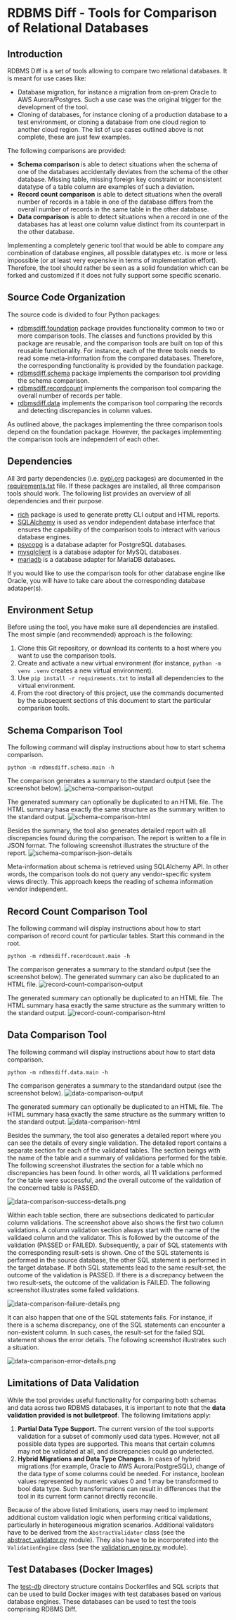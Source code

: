 # RDBMS Diff - Tools for Comparison of Relational Databases

## Introduction
RDBMS Diff is a set of tools allowing to compare two relational databases. It is meant for use cases like:
* Database migration, for instance a migration from on-prem Oracle to AWS Aurora/Postgres. Such a use case was the original trigger for the development of the tool.
* Cloning of databases, for instance cloning of a production database to a test environment, or cloning a database from one cloud region to another cloud region.
The list of use cases outlined above is not complete, these are just few examples.

The following comparisons are provided:
* **Schema comparison** is able to detect situations when the schema of one of the databases accidentally deviates from the schema of the other database. Missing table, missing foreign key constraint or inconsistent datatype of a table column are examples of such a deviation.
* **Record count comparison** is able to detect situations when the overall number of records in a table in one of the database differs from the overall number of records in the same table in the other database.
* **Data comparison** is able to detect situations when a record in one of the databases has at least one column value distinct from its counterpart in the other database.

Implementing a completely generic tool that would be able to compare any combination of database engines, all possible datatypes etc. is more or less impossible (or at least very expensive in terms of implementation effort). Therefore, the tool should rather be seen as a solid foundation which can be forked and customized if it does not fully support some specific scenario.


## Source Code Organization
The source code is divided to four Python packages:
* [rdbmsdiff.foundation](./rdbmsdiff/foundation) package provides functionality common to two or more comparison tools. The classes and functions provided by this package are reusable, and the comparison tools are built on top of this reusable functionality. For instance, each of the three tools needs to read some meta-information from the compared databases. Therefore, the corresponding functionality is provided by the foundation package.
* [rdbmsdiff.schema](./rdbmsdiff/schema) package implements the comparison tool providing the schema comparison.
* [rdbmsdiff.recordcount](./rdbmsdiff/recordcount) implements the comparison tool comparing the overall number of records per table.
* [rdbmsdiff.data](./rdbmsdiff/data) implements the comparison tool comparing the records and detecting discrepancies in column values.

As outlined above, the packages implementing the three comparison tools depend on the foundation package. However, the packages implementing the comparison tools are independent of each other.


## Dependencies
All 3rd party dependencies (i.e. [pypi.org](https://pypi.org) packages) are documented in the [requirements.txt](./requirements.txt) file. If these packages are installed, all three comparison tools should work. The following list provides an overview of all dependencies and their purpose.
* [rich](https://pypi.org/project/rich/) package is used to generate pretty CLI output and HTML reports.
* [SQLAlchemy](https://pypi.org/project/SQLAlchemy/) is used as vendor independent database interface that ensures the capability of the comparison tools to interact with various database engines.
* [psycopg](https://pypi.org/project/psycopg) is a database adapter for PostgreSQL databases.
* [mysqlclient](https://pypi.org/project/mysqlclient/) is a database adapter for MySQL databases.
* [mariadb](https://pypi.org/project/mariadb) is a database adapter for MariaDB databases.

If you would like to use the comparison tools for other database engine like Oracle, you will have to take care about the corresponding database adataper(s).


## Environment Setup
Before using the tool, you have make sure all dependencies are installed. The most simple (and recommended) approach is the following:
1. Clone this Git repository, or download its contents to a host where you want to use the comparison tools.
2. Create and activate a new virtual environment (for instance, `python -m venv .venv` creates a new virtual environment).
3. Use `pip install -r requirements.txt` to install all dependencies to the virtual environment.
4. From the root directory of this project, use the commands documented by the subsequent sections of this document to start the particular comparison tools.


## Schema Comparison Tool
The following command will display instructions about how to start schema comparison.
```
python -m rdbmsdiff.schema.main -h
```

The comparison generates a summary to the standard output (see the screenshot below).
![schema-comparison-output](./images/schema-comparison-stdout.png)

The generated summary can optionally be duplicated to an HTML file. The HTML summary hasa exactly the same structure as the summary written to the standard output.
![schema-comparison-html](./images/schema-comparison-html.png)

Besides the summary, the tool also generates detailed report with all discrepancies found during the comparison. The report is written to a file in JSON format. The following screenshot illustrates the structure of the report.
![schema-comparison-json-details](./images/schema-comparison-json-details.png)

Meta-information about schema is retrieved using SQLAlchemy API. In other words, the comparison tools do not query any vendor-specific system views directly. This approach keeps the reading of schema information vendor independent.


## Record Count Comparison Tool
The following command will display instructions about how to start comparison of record count for particular tables. Start this command in the root.
```
python -m rdbmsdiff.recordcount.main -h
```

The comparison generates a summary to the standard output (see the screenshot below). The generated summary can also be duplicated to an HTML file.
![record-count-comparison-output](./images/record-count-comparison-stdout.png)

The generated summary can optionally be duplicated to an HTML file. The HTML summary hasa exactly the same structure as the summary written to the standard output.
![record-count-comparison-html](./images/record-count-comparison-html.png)


## Data Comparison Tool
The following command will display instructions about how to start data comparison.
```
python -m rdbmsdiff.data.main -h
```

The comparison generates a summary to the standandard output (see the screenshot below).
![data-comparison-output](./images/data-comparison-stdout.png)

The generated summary can optionally be duplicated to an HTML file. The HTML summary hasa exactly the same structure as the summary written to the standard output.
![data-comparison-html](./images/data-comparison-html.png)

Besides the summary, the tool also generates a detailed report where you can see the details of every single validation. The detailed report contains a separate section for each of the validated tables. The section beings with the name of the table and a summary of validations performed for the table. The following screenshot illustrates the section for a table which no discrepancies has been found. In other words, all 11 validations performed for the table were successful, and the overall outcome of the validation of the concerned table is PASSED.

![data-comparison-success-details.png](./images/data-comparison-success-details.png)

Within each table section, there are subsections dedicated to particular column validations. The screenshot above also shows the first two column validations. A column validation section always start with the name of the validaed column and the validator. This is followed by the outcome of the validation (PASSED or FAILED). Subsequently, a pair of SQL statements with the corresponding result-sets is shown. One of the SQL statements is performed in the source database, the other SQL statement is performed in the target database. If both SQL statements lead to the same result-set, the outcome of the validation is PASSED. If there is a discrepancy between the two result-sets, the outcome of the validation is FAILED. The following screenshot illustrates some failed validations.

![data-comparison-failure-details.png](./images/data-comparison-failure-details.png)

It can also happen that one of the SQL statements fails. For instance, if there is a schema discrepancy, one of the SQL statements can encounter a non-existent column. In such cases, the result-set for the failed SQL statement shows the error details. The following screenshot illustrates such a situation.

![data-comparison-error-details.png](./images/data-comparison-error-details.png)


## Limitations of Data Validation
While the tool provides useful functionality for comparing both schemas and data across two RDBMS databases, it is important to note that the **data validation provided is not bulletproof**. The following limitations apply:
1. **Partial Data Type Support.** The current version of the tool supports validation for a subset of commonly used data types. However, not all possible data types are supported. This means that certain columns may not be validated at all, and discrepancies could go undetected.
2. **Hybrid Migrations and Data Type Changes.** In cases of hybrid migrations (for example, Oracle to AWS Aurora/PostgreSQL), change of the data type of some columns could be needed. For instance, boolean values represented by numeric values 0 and 1 may be transformed to bool data type. Such transformations can result in differences that the tool in its current form cannot directly reconcile.

Because of the above listed limitations, users may need to implement additional custom validation logic when performing critical validations, particularly in heterogeneous migration scenarios. Additional validators have to be derived from the `AbstractValidator` class (see the [abstract_validator.py](./rdbmsdiff/data/abstract_validator.py) module). They also have to be incorporated into the `ValidationEngine` class (see the [validation_engine.py](./rdbmsdiff/data/validation_engine.py) module).


## Test Databases (Docker Images)
The [test-db](./test-db) directory structure contains Dockerfiles and SQL scripts that can be used to build Docker images with test databases based on various database engines. These databases can be used to test the tools comprising RDBMS Diff.
